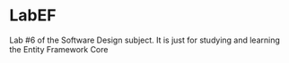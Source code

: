 # LabEF
Lab #6 of the Software Design subject. It is just for studying and learning the Entity Framework Core
